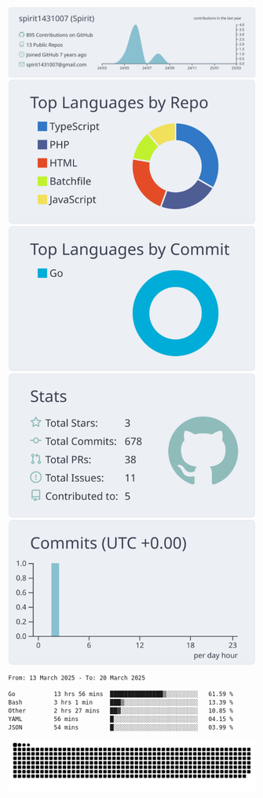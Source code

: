 [![](https://raw.githubusercontent.com/spirit1431007/spirit1431007/master/profile-summary-card-output/nord_bright/0-profile-details.svg)](https://git.io/spiritx)
[![](https://raw.githubusercontent.com/spirit1431007/spirit1431007/master/profile-summary-card-output/nord_bright/1-repos-per-language.svg)](https://git.io/spiritx) [![](https://raw.githubusercontent.com/spirit1431007/spirit1431007/master/profile-summary-card-output/nord_bright/2-most-commit-language.svg)](https://git.io/spiritx)
[![](https://raw.githubusercontent.com/spirit1431007/spirit1431007/master/profile-summary-card-output/nord_bright/3-stats.svg)](https://git.io/spiritx) [![](https://raw.githubusercontent.com/spirit1431007/spirit1431007/master/profile-summary-card-output/nord_bright/4-productive-time.svg)](https://git.io/spiritx)

<!--START_SECTION:waka-->

```txt
From: 13 March 2025 - To: 20 March 2025

Go           13 hrs 56 mins  ███████████████▒░░░░░░░░░   61.59 %
Bash         3 hrs 1 min     ███▒░░░░░░░░░░░░░░░░░░░░░   13.39 %
Other        2 hrs 27 mins   ██▓░░░░░░░░░░░░░░░░░░░░░░   10.85 %
YAML         56 mins         █░░░░░░░░░░░░░░░░░░░░░░░░   04.15 %
JSON         54 mins         █░░░░░░░░░░░░░░░░░░░░░░░░   03.99 %
```

<!--END_SECTION:waka-->

![contribution](https://github.com/spirit1431007/spirit1431007/blob/output/github-contribution-grid-snake.svg)
